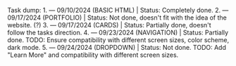 Task dump:
    1. — 09/10/2024 (BASIC HTML) | Status: Completely done.
    2. — 09/17/2024 (PORTFOLIO) | Status: Not done, doesn't fit with the idea of the website. (?)
    3. — 09/17/2024 (CARDS) | Status: Partially done, doesn't follow the tasks direction.
    4. — 09/23/2024 (NAVIGATION) | Status: Partially done. TODO: Ensure compatibility with different screen sizes, color scheme, dark mode.
    5. — 09/24/2024 (DROPDOWN) | Status: Not done. TODO: Add "Learn More" and compatibility with different screen sizes.